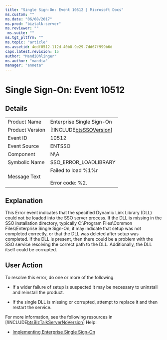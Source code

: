 ```yaml
---
title: "Single Sign-On: Event 10512 | Microsoft Docs"
ms.custom: ""
ms.date: "06/08/2017"
ms.prod: "biztalk-server"
ms.reviewer: ""
 ms.suite: ""
ms.tgt_pltfrm: ""
ms.topic: "article"
ms.assetid: 4edf0512-112d-40b8-9e29-7dd67f999b6d
caps.latest.revision: 15
author: "MandiOhlinger"
ms.author: "mandia"
manager: "anneta"
---
```

# Single Sign-On: Event 10512
## Details  
  
|||  
|-|-|  
|Product Name|Enterprise Single Sign-On|  
|Product Version|[!INCLUDE[btsSSOVersion](../includes/btsssoversion-md.md)]|  
|Event ID|10512|  
|Event Source|ENTSSO|  
|Component|N\A|  
|Symbolic Name|SSO_ERROR_LOADLIBRARY|  
|Message Text|Failed to load %1%r<br /><br /> Error code: %2.|  
  
## Explanation  
 This Error event indicates that the specified Dynamic Link Library (DLL) could not be loaded into the SSO server process. If the DLL is missing in the SSO installation directory, typically C:\Program Files\Common Files\Enterprise Single Sign-On, it may indicate that setup was not completed correctly, or that the DLL was deleted after setup was completed. If the DLL is present, then there could be a problem with the SSO service resolving the correct path to the DLL. Additionally, the DLL itself could be corrupted.  
  
## User Action  
 To resolve this error, do one or more of the following:  
  
-   If a wider failure of setup is suspected it may be necessary to uninstall and reinstall the product.  
  
-   If the single DLL is missing or corrupted, attempt to replace it and then restart the service.  
  
 For more information, see the following resources in [!INCLUDE[btsBizTalkServerNoVersion](../includes/btsbiztalkservernoversion-md.md)] Help:  
  
-   [Implementing Enterprise Single Sign-On](../core/implementing-enterprise-single-sign-on.md)